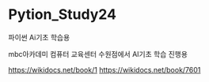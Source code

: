 # Pytion_Study24
파이썬 Ai기초 학습용

mbc아카데미 컴퓨터 교육센터 수원점에서 AI기초 학습 진행용

https://wikidocs.net/book/1
https://wikidocs.net/book/7601



